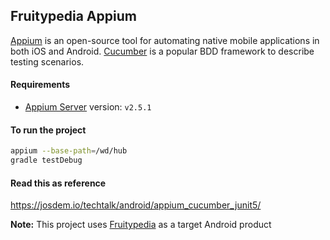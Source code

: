 Fruitypedia Appium
----------------------------
[Appium](http://appium.io/) is an open-source tool for automating native mobile applications in both iOS and Android. [Cucumber](https://cucumber.io/) is a popular BDD framework to describe testing scenarios.


#### Requirements

- [Appium Server](https://appium.io/) version: `v2.5.1`

#### To run the project
```bash
appium --base-path=/wd/hub
gradle testDebug
```

#### Read this as reference

https://josdem.io/techtalk/android/appium_cucumber_junit5/

**Note:** This project uses [Fruitypedia](https://github.com/josdem/fruitypedia) as a target Android product